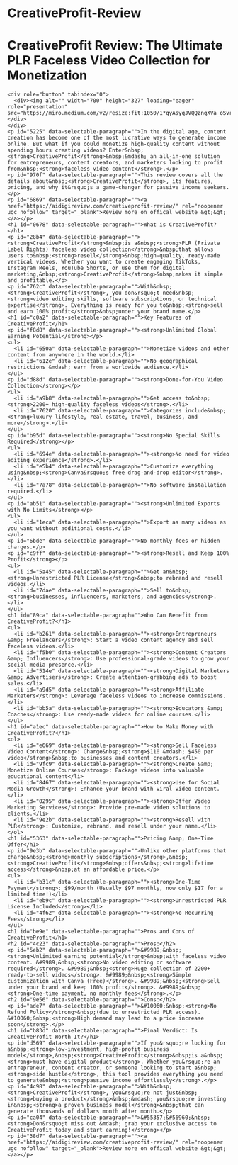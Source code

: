 # CreativeProfit-Review
# CreativeProfit Review: The Ultimate PLR Faceless Video Collection for Monetization
	<div role="button" tabindex="0">
	  <div><img alt="" width="700" height="327" loading="eager" role="presentation" src="https://miro.medium.com/v2/resize:fit:1050/1*qyAsyqJVQQznqXVa_oSvrQ.png"></div>
	</div>
	<p id="5225" data-selectable-paragraph="">In the digital age, content creation has become one of the most lucrative ways to generate income online. But what if you could monetize high-quality content without spending hours creating videos? Enter&nbsp;<strong>CreativeProfit</strong>&nbsp;&mdash; an all-in-one solution for entrepreneurs, content creators, and marketers looking to profit from&nbsp;<strong>faceless video content</strong>.</p>
	<p id="970f" data-selectable-paragraph="">This review covers all the details about&nbsp;<strong>CreativeProfit</strong>, its features, pricing, and why it&rsquo;s a game-changer for passive income seekers.</p>
	<p id="6869" data-selectable-paragraph=""><a href="https://aidigireview.com/creativeprofit-review/" rel="noopener ugc nofollow" target="_blank">Review more on offical website &gt;&gt;</a></p>
	<h1 id="0678" data-selectable-paragraph="">What is CreativeProfit?</h1>
	<p id="28b4" data-selectable-paragraph=""><strong>CreativeProfit</strong>&nbsp;is a&nbsp;<strong>PLR (Private Label Rights) faceless video collection</strong>&nbsp;that allows users to&nbsp;<strong>resell</strong>&nbsp;high-quality, ready-made vertical videos. Whether you want to create engaging TikToks, Instagram Reels, YouTube Shorts, or use them for digital marketing,&nbsp;<strong>CreativeProfit</strong>&nbsp;makes it simple and profitable.</p>
	<p id="762c" data-selectable-paragraph="">With&nbsp;<strong>CreativeProfit</strong>, you don&rsquo;t need&nbsp;<strong>video editing skills, software subscriptions, or technical expertise</strong>. Everything is ready for you to&nbsp;<strong>sell and earn 100% profit</strong>&nbsp;under your brand name.</p>
	<h1 id="c0a2" data-selectable-paragraph="">Key Features of CreativeProfit</h1>
	<p id="f8d8" data-selectable-paragraph=""><strong>Unlimited Global Earning Potential</strong></p>
	<ul>
	  <li id="650a" data-selectable-paragraph="">Monetize videos and other content from anywhere in the world.</li>
	  <li id="612e" data-selectable-paragraph="">No geographical restrictions &mdash; earn from a worldwide audience.</li>
	</ul>
	<p id="d88d" data-selectable-paragraph=""><strong>Done-for-You Video Collection</strong></p>
	<ul>
	  <li id="a9b8" data-selectable-paragraph="">Get access to&nbsp;<strong>2200+ high-quality faceless videos</strong>.</li>
	  <li id="7620" data-selectable-paragraph="">Categories include&nbsp;<strong>luxury lifestyle, real estate, travel, business, and more</strong>.</li>
	</ul>
	<p id="b95d" data-selectable-paragraph=""><strong>No Special Skills Required</strong></p>
	<ul>
	  <li id="694e" data-selectable-paragraph=""><strong>No need for video editing experience</strong>.</li>
	  <li id="e5b4" data-selectable-paragraph="">Customize everything using&nbsp;<strong>Canva&rsquo;s free drag-and-drop editor</strong>.</li>
	  <li id="7a78" data-selectable-paragraph="">No software installation required.</li>
	</ul>
	<p id="ab51" data-selectable-paragraph=""><strong>Unlimited Exports with No Limits</strong></p>
	<ul>
	  <li id="1eca" data-selectable-paragraph="">Export as many videos as you want without additional costs.</li>
	</ul>
	<p id="6bde" data-selectable-paragraph="">No monthly fees or hidden charges.</p>
	<p id="c9ff" data-selectable-paragraph=""><strong>Resell and Keep 100% Profit</strong></p>
	<ul>
	  <li id="5a45" data-selectable-paragraph="">Get an&nbsp;<strong>Unrestricted PLR License</strong>&nbsp;to rebrand and resell videos.</li>
	  <li id="7dae" data-selectable-paragraph="">Sell to&nbsp;<strong>businesses, influencers, marketers, and agencies</strong>.</li>
	</ul>
	<h1 id="89ca" data-selectable-paragraph="">Who Can Benefit from CreativeProfit?</h1>
	<ul>
	  <li id="b261" data-selectable-paragraph=""><strong>Entrepreneurs &amp; Freelancers</strong>: Start a video content agency and sell faceless videos.</li>
	  <li id="f5b0" data-selectable-paragraph=""><strong>Content Creators &amp; Influencers</strong>: Use professional-grade videos to grow your social media presence.</li>
	  <li id="514e" data-selectable-paragraph=""><strong>Digital Marketers &amp; Advertisers</strong>: Create attention-grabbing ads to boost sales.</li>
	  <li id="a9d5" data-selectable-paragraph=""><strong>Affiliate Marketers</strong>: Leverage faceless videos to increase commissions.</li>
	  <li id="bb5a" data-selectable-paragraph=""><strong>Educators &amp; Coaches</strong>: Use ready-made videos for online courses.</li>
	</ul>
	<h1 id="a1ec" data-selectable-paragraph="">How to Make Money with CreativeProfit?</h1>
	<ol>
	  <li id="e669" data-selectable-paragraph=""><strong>Sell Faceless Video Content</strong>: Charge&nbsp;<strong>$110 &mdash; $450 per video</strong>&nbsp;to businesses and content creators.</li>
	  <li id="9fc9" data-selectable-paragraph=""><strong>Create &amp; Monetize Online Courses</strong>: Package videos into valuable educational content</li>
	  <li id="8467" data-selectable-paragraph=""><strong>Use for Social Media Growth</strong>: Enhance your brand with viral video content.</li>
	  <li id="0295" data-selectable-paragraph=""><strong>Offer Video Marketing Services</strong>: Provide pre-made video solutions to clients.</li>
	  <li id="9e2b" data-selectable-paragraph=""><strong>Resell with PLR</strong>: Customize, rebrand, and resell under your name.</li>
	</ol>
	<h1 id="5363" data-selectable-paragraph="">Pricing &amp; One-Time Offer</h1>
	<p id="9e3b" data-selectable-paragraph="">Unlike other platforms that charge&nbsp;<strong>monthly subscriptions</strong>,&nbsp;<strong>CreativeProfit</strong>&nbsp;offers&nbsp;<strong>lifetime access</strong>&nbsp;at an affordable price.</p>
	<ul>
	  <li id="b31c" data-selectable-paragraph=""><strong>One-Time Payment</strong>: $99/month (Usually $97 monthly, now only $17 for a limited time!)</li>
	  <li id="eb9c" data-selectable-paragraph=""><strong>Unrestricted PLR License Included</strong></li>
	  <li id="4f62" data-selectable-paragraph=""><strong>No Recurring Fees</strong></li>
	</ul>
	<h1 id="be9e" data-selectable-paragraph="">Pros and Cons of CreativeProfit</h1>
	<h2 id="4c23" data-selectable-paragraph="">Pros:</h2>
	<p id="5eb2" data-selectable-paragraph="">&#9989;&nbsp;<strong>Unlimited earning potential</strong>&nbsp;with faceless video content. &#9989;&nbsp;<strong>No video editing or software required</strong>. &#9989;&nbsp;<strong>Huge collection of 2200+ ready-to-sell videos</strong>. &#9989;&nbsp;<strong>Simple customization with Canva (Free)</strong>. &#9989;&nbsp;<strong>Sell under your brand and keep 100% profit</strong>. &#9989;&nbsp;<strong>One-time payment, no monthly fees</strong>.</p>
	<h2 id="9e56" data-selectable-paragraph="">Cons:</h2>
	<p id="ade7" data-selectable-paragraph="">&#10060;&nbsp;<strong>No Refund Policy</strong>&nbsp;(due to unrestricted PLR access). &#10060;&nbsp;<strong>High demand may lead to a price increase soon</strong>.</p>
	<h1 id="b83d" data-selectable-paragraph="">Final Verdict: Is CreativeProfit Worth It?</h1>
	<p id="d569" data-selectable-paragraph="">If you&rsquo;re looking for a&nbsp;<strong>low-investment, high-profit business model</strong>,&nbsp;<strong>CreativeProfit</strong>&nbsp;is a&nbsp;<strong>must-have digital product</strong>. Whether you&rsquo;re an entrepreneur, content creator, or someone looking to start a&nbsp;<strong>side hustle</strong>, this tool provides everything you need to generate&nbsp;<strong>passive income effortlessly</strong>.</p>
	<p id="4c98" data-selectable-paragraph="">With&nbsp;<strong>CreativeProfit</strong>, you&rsquo;re not just&nbsp;<strong>buying a product</strong>&nbsp;&mdash; you&rsquo;re investing in&nbsp;<strong>a proven business model</strong>&nbsp;that can generate thousands of dollars month after month.</p>
	<p id="ca04" data-selectable-paragraph="">&#55357;&#56960;&nbsp;<strong>Don&rsquo;t miss out &mdash; grab your exclusive access to CreativeProfit today and start earning!</strong></p>
	<p id="38d7" data-selectable-paragraph=""><a href="https://aidigireview.com/creativeprofit-review/" rel="noopener ugc nofollow" target="_blank">Review more on offical website &gt;&gt;</a></p>


